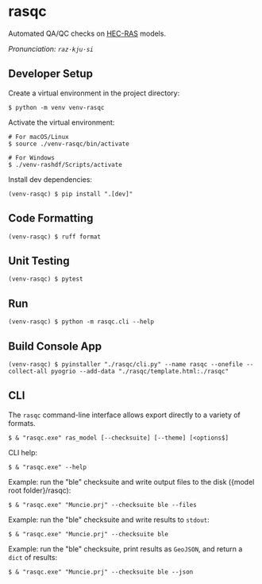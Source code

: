# rasqc

Automated QA/QC checks on [HEC-RAS](https://www.hec.usace.army.mil/software/hec-ras/) models.

*Pronunciation: `raz·kju·si`*

## Developer Setup

Create a virtual environment in the project directory:
```shell
$ python -m venv venv-rasqc
```

Activate the virtual environment:
```shell
# For macOS/Linux
$ source ./venv-rasqc/bin/activate
```
```shell
# For Windows
$ ./venv-rashdf/Scripts/activate
```

Install dev dependencies:
```shell
(venv-rasqc) $ pip install ".[dev]"
```

## Code Formatting

```shell
(venv-rasqc) $ ruff format
```

## Unit Testing

```shell
(venv-rasqc) $ pytest
```

## Run

```shell
(venv-rasqc) $ python -m rasqc.cli --help
```

## Build Console App

```shell
(venv-rasqc) $ pyinstaller "./rasqc/cli.py" --name rasqc --onefile --collect-all pyogrio --add-data "./rasqc/template.html:./rasqc"
```

## CLI

The `rasqc` command-line interface allows export directly to a variety of formats.
```shell
$ & "rasqc.exe" ras_model [--checksuite] [--theme] [<options$]
```

CLI help:
```shell
$ & "rasqc.exe" --help
```

Example: run the "ble" checksuite and write output files to the disk ({model root folder}/rasqc):
```shell
$ & "rasqc.exe" "Muncie.prj" --checksuite ble --files
```

Example: run the "ble" checksuite and write results to `stdout`:
```shell
$ & "rasqc.exe" "Muncie.prj" --checksuite ble
```

Example: run the "ble" checksuite, print results as `GeoJSON`, and return a `dict` of results:
```shell
$ & "rasqc.exe" "Muncie.prj" --checksuite ble --json
```
